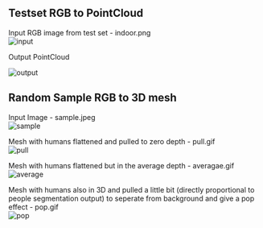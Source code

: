 ## Testset RGB to PointCloud

Input RGB image from test set - indoor.png <br/>
![input](https://github.com/bsivadatta/3D-image-ReConstruction/blob/master/Demos/3D-demos/indoor.png)

Output PointCloud <br/>

![output](https://github.com/bsivadatta/3D-image-ReConstruction/blob/master/Demos/3D-demos/pointcloud.gif)<br/>

## Random Sample RGB to 3D mesh 

Input Image - sample.jpeg <br/>
![sample](https://github.com/bsivadatta/3D-image-ReConstruction/blob/master/Demos/3D-demos/sample.jpeg)<br/>

Mesh with humans flattened and pulled to zero depth - pull.gif <br/>
![pull](https://github.com/bsivadatta/3D-image-ReConstruction/blob/master/Demos/3D-demos/pull.gif)<br/>

Mesh with humans flattened but in the average depth - averagae.gif <br/>
![average](https://github.com/bsivadatta/3D-image-ReConstruction/blob/master/Demos/3D-demos/average.gif)<br/>

Mesh with humans also in 3D and pulled a little bit (directly proportional to people segmentation output) to seperate from background and give a pop effect - pop.gif <br/>
![pop](https://github.com/bsivadatta/3D-image-ReConstruction/blob/master/Demos/3D-demos/pop.gif)<br/>
